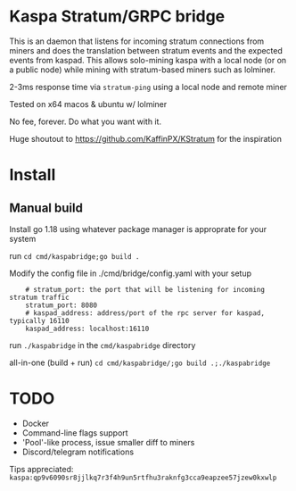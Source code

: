 # Kaspa Stratum/GRPC bridge
This is an daemon that listens for incoming stratum connections from miners and does the translation between stratum events and the expected events from kaspad. This allows solo-mining kaspa with a local node (or on a public node) while mining with stratum-based miners such as lolminer.

2-3ms response time via `stratum-ping` using a local node and remote miner

Tested on x64 macos & ubuntu w/ lolminer

No fee, forever. Do what you want with it. 

Huge shoutout to https://github.com/KaffinPX/KStratum for the inspiration

# Install

## Manual build
Install go 1.18 using whatever package manager is approprate for your system

run `cd cmd/kaspabridge;go build .`

Modify the config file in ./cmd/bridge/config.yaml with your setup
```
    # stratum_port: the port that will be listening for incoming stratum traffic
    stratum_port: 8080
    # kaspad_address: address/port of the rpc server for kaspad, typically 16110
    kaspad_address: localhost:16110
```

run `./kaspabridge` in the `cmd/kaspabridge` directory

all-in-one (build + run) `cd cmd/kaspabridge/;go build .;./kaspabridge`

# TODO
* Docker
* Command-line flags support
* 'Pool'-like process, issue smaller diff to miners
* Discord/telegram notifications




Tips appreciated: `kaspa:qp9v6090sr8jjlkq7r3f4h9un5rtfhu3raknfg3cca9eapzee57jzew0kxwlp`
